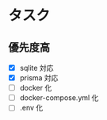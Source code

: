 # タスク

## 優先度高

- [x] sqlite 対応
- [x] prisma 対応
- [ ] docker 化
- [ ] docker-compose.yml 化
- [ ] .env 化
